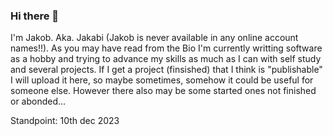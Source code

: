 ### Hi there 👋

I'm Jakob. Aka. Jakabi \(Jakob is never available in any online account names!!\). As you may have read from the Bio I'm currently writting software as a hobby and trying to advance my skills as much as I can with self study and several projects. If I get a project \(finsished\) that I think is "publishable" I will upload it here, so maybe sometimes, somehow it could be useful for someone else. However there also may be some started ones not finished or abonded...


Standpoint: 10th dec 2023

<!--
**Jakabi107/Jakabi107** is a ✨ _special_ ✨ repository because its `README.md` (this file) appears on your GitHub profile.

Here are some ideas to get you started:

- 🔭 I’m currently working on ...
- 🌱 I’m currently learning ...
- 👯 I’m looking to collaborate on ...
- 🤔 I’m looking for help with ...
- 💬 Ask me about ...
- 📫 How to reach me: ...
- 😄 Pronouns: ...
- ⚡ Fun fact: ...
-->
